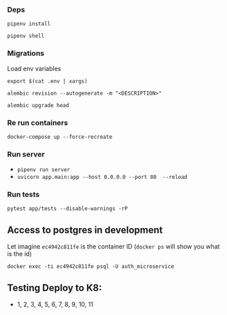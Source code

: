 ### Deps

`pipenv install`

`pipenv shell`

### Migrations

Load env variables

`export $(cat .env | xargs)`

`alembic revision --autogenerate -m "<DESCRIPTION>"`

`alembic upgrade head`

### Re run containers

`docker-compose up --force-recreate`

### Run server

- `pipenv run server`
- `uvicorn app.main:app --host 0.0.0.0 --port 80  --reload`

### Run tests

`pytest app/tests --disable-warnings -rP`

## Access to postgres in development

Let imagine `ec4942c811fe` is the container ID (`docker ps` will show you what is the id)

`docker exec -ti ec4942c811fe psql -U auth_microservice`

## Testing Deploy to K8:

- 1, 2, 3, 4, 5, 6, 7, 8, 9, 10, 11
